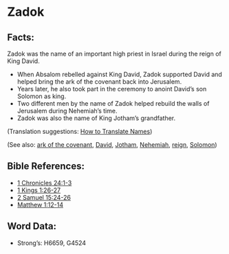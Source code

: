 # Zadok

## Facts:

Zadok was the name of an important high priest in Israel during the reign of King David.

* When Absalom rebelled against King David, Zadok supported David and helped bring the ark of the covenant back into Jerusalem.
* Years later, he also took part in the ceremony to anoint David’s son Solomon as king.
* Two different men by the name of Zadok helped rebuild the walls of Jerusalem during Nehemiah’s time.
* Zadok was also the name of King Jotham’s grandfather.

(Translation suggestions: [How to Translate Names](../../translate/translate-names))

(See also: [ark of the covenant](../kt/arkofthecovenant.md), [David](../names/david.md), [Jotham](../names/jotham.md), [Nehemiah](../names/nehemiah.md), [reign](../other/reign.md), [Solomon](../names/solomon.md))

## Bible References:

* [1 Chronicles 24:1-3](rc://en/tn/help/1ch/24/01)
* [1 Kings 1:26-27](rc://en/tn/help/1ki/01/26)
* [2 Samuel 15:24-26](rc://en/tn/help/2sa/15/24)
* [Matthew 1:12-14](rc://en/tn/help/mat/01/12)

## Word Data:

* Strong’s: H6659, G4524
